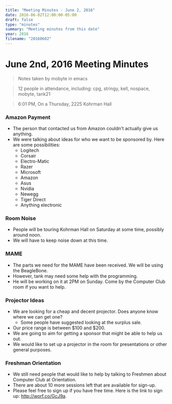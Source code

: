 ```yaml
---
title: "Meeting Minutes - June 2, 2016"
date: 2016-06-02T12:00:00-05:00
draft: false
type: "minutes"
summary: "Meeting minutes from this date"
year: 2016
filename: "20160602"
---
```


# June 2nd, 2016 Meeting Minutes
> Notes taken by mobyte in emacs

> 12 people in attendance, including: cpg, stringy, kell, nospace, mobyte, tank21

> 6:01 PM, On a Thursday, 2225 Kohrman Hall

### Amazon Payment
- The person that contacted us from Amazon couldn't actually give us anything.
- We were talking about ideas for who we want to be sponsored by. Here are some possibilities:
  - Logitech
  - Corsair
  - Electro-Matic
  - Razer
  - Microsoft
  - Amazon
  - Asus
  - Nvidia
  - Newegg
  - Tiger Direct
  - Anything electronic

### Room Noise
- People will be touring Kohrman Hall on Saturday at some time, possibly around noon.
- We will have to keep noise down at this time.

### MAME
- The parts we need for the MAME have been received. We will be using the BeagleBone.
- However, tank may need some help with the programming.
- He will be working on it at 2PM on Sunday. Come by the Computer Club room if you want to help.

### Projector Ideas
- We are looking for a cheap and decent projector. Does anyone know where we can get one?
  - Some people have suggested looking at the surplus sale.
- Our price range is between $100 and $200.
- We are going to aim for getting a sponsor that might be able to help us out.
- We would like to set up a projector in the room for presentations or other general purposes.

### Freshman Orientation
- We still need people that would like to help by talking to Freshmen about Computer Club at Orientation.
- There are about 10 more sessions left that are available for sign-up.
- Please feel free to sign up if you have free time. Here is the link to sign up: http://worf.co/GcJ9a.

